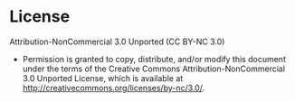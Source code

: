 # License

Attribution-NonCommercial 3.0 Unported (CC BY-NC 3.0)
*   Permission is granted to copy, distribute, and/or modify this document under the terms of the Creative Commons Attribution-NonCommercial 3.0
    Unported License, which is available at http://creativecommons.org/licenses/by-nc/3.0/.
